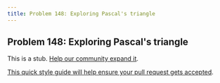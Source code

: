 ```yaml
---
title: Problem 148: Exploring Pascal's triangle
---
```

## Problem 148: Exploring Pascal's triangle

This is a stub. <a href='https://github.com/freecodecamp/guides/tree/master/src/pages/certifications/coding-interview-prep/project-euler/problem-148-exploring-pascals-triangle/index.md' target='_blank' rel='nofollow'>Help our community expand it</a>.

<a href='https://github.com/freecodecamp/guides/blob/master/README.md' target='_blank' rel='nofollow'>This quick style guide will help ensure your pull request gets accepted</a>.

<!-- The article goes here, in GitHub-flavored Markdown. Feel free to add YouTube videos, images, and CodePen/JSBin embeds  -->
